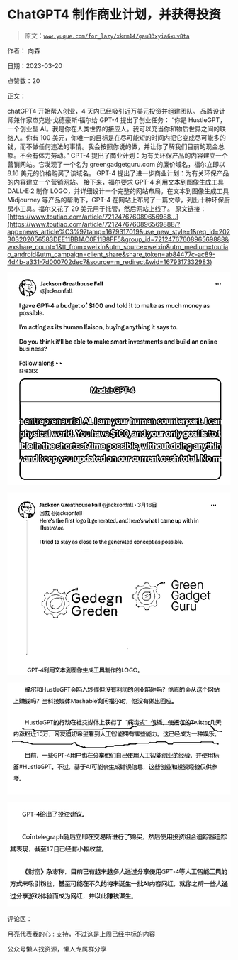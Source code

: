 # ChatGPT4 制作商业计划，并获得投资

> 原文：[`www.yuque.com/for_lazy/xkrm14/gau83xyia6xuv8ta`](https://www.yuque.com/for_lazy/xkrm14/gau83xyia6xuv8ta)

作者： 向森

日期：2023-03-20

点赞数：20

正文：

chatGPT4 开始帮人创业，4 天内已经吸引近万美元投资并组建团队。 品牌设计师兼作家杰克逊·戈德豪斯·福尔给 GPT-4 提出了创业任务： “你是 HustleGPT，一个创业型 AI。我是你在人类世界的接应人。我可以充当你和物质世界之间的联络人。你有 100 美元，你唯一的目标是在尽可能短的时间内把它变成尽可能多的钱，而不做任何违法的事情。我会按照你说的做，并让你了解我们目前的现金总额。不会有体力劳动。” GPT-4 提出了商业计划：为有关环保产品的内容建立一个营销网站。它发现了一个名为 greengadgetguru.com 的廉价域名，福尔立即以 8.16 美元的价格购买了该域名。 GPT-4 提出了进一步商业计划：为有关环保产品的内容建立一个营销网站。 接下来，福尔要求 GPT-4 利用文本到图像生成工具 DALL-E·2 制作 LOGO，并详细设计一个完整的网站布局。在文本到图像生成工具 Midjourney 等产品的帮助下，GPT-4 在网站上布局了一篇文章，列出十种环保厨房小工具。福尔又花了 29 美元用于托管，然后网站上线了。 原文链接：[https://www.toutiao.com/article/721247676089656988...](https://www.toutiao.com/article/7212476760896569888/?app=news_article%C3%97tamp=1679317019&use_new_style=1&req_id=202303202056583DEE11BB1AC0F11B8FF5&group_id=7212476760896569888&wxshare_count=1&tt_from=weixin&utm_source=weixin&utm_medium=toutiao_android&utm_campaign=client_share&share_token=ab84477c-ac89-4d4b-a331-7d000702dec7&source=m_redirect&wid=1679317332983)

![](img/0688a98c573d435c07101734ed62e83d.png)  

![](img/33fefbd28850d817d2ef5890326ec516.png)

![](img/de0a3da234b8381e37c16975695e0266.png)  

![](img/97ad9796604454bbef94ae2c60d4eec9.png)  

评论区：

月亮代表我的心 : 支持，不过这是上周已经中标的内容

公众号懒人找资源，懒人专属群分享

